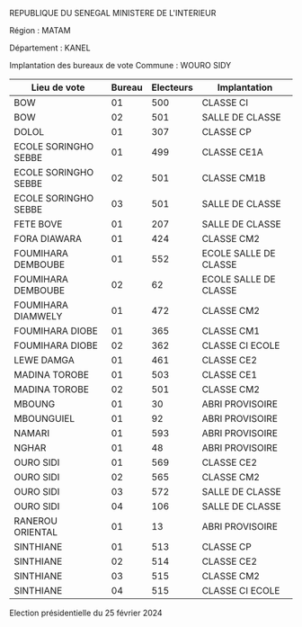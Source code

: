 REPUBLIQUE DU SENEGAL MINISTERE DE L'INTERIEUR

Région : MATAM

Département : KANEL

Implantation des bureaux de vote Commune : WOURO SIDY

| Lieu de vote | Bureau | Electeurs | Implantation |
| - | - | - | - |
| BOW | 01 | 500 | CLASSE CI |
| BOW | 02 | 501 | SALLE DE CLASSE |
| DOLOL | 01 | 307 | CLASSE CP |
| ECOLE SORINGHO SEBBE | 01 | 499 | CLASSE CE1A |
| ECOLE SORINGHO SEBBE | 02 | 501 | CLASSE CM1B |
| ECOLE SORINGHO SEBBE | 03 | 501 | SALLE DE CLASSE |
| FETE BOVE | 01 | 207 | SALLE DE CLASSE |
| FORA DIAWARA | 01 | 424 | CLASSE CM2 |
| FOUMIHARA DEMBOUBE | 01 | 552 | ECOLE SALLE DE CLASSE |
| FOUMIHARA DEMBOUBE | 02 | 62 | ECOLE SALLE DE CLASSE |
| FOUMIHARA DIAMWELY | 01 | 472 | CLASSE CM2 |
| FOUMIHARA DIOBE | 01 | 365 | CLASSE CM1 |
| FOUMIHARA DIOBE | 02 | 362 | CLASSE CI ECOLE |
| LEWE DAMGA | 01 | 461 | CLASSE CE2 |
| MADINA TOROBE | 01 | 503 | CLASSE CE1 |
| MADINA TOROBE | 02 | 501 | CLASSE CM2 |
| MBOUNG | 01 | 30 | ABRI PROVISOIRE |
| MBOUNGUIEL | 01 | 92 | ABRI PROVISOIRE |
| NAMARI | 01 | 593 | ABRI PROVISOIRE |
| NGHAR | 01 | 48 | ABRI PROVISOIRE |
| OURO SIDI | 01 | 569 | CLASSE CE2 |
| OURO SIDI | 02 | 565 | CLASSE CM2 |
| OURO SIDI | 03 | 572 | SALLE DE CLASSE |
| OURO SIDI | 04 | 106 | SALLE DE CLASSE |
| RANEROU ORIENTAL | 01 | 13 | ABRI PROVISOIRE |
| SINTHIANE | 01 | 513 | CLASSE CP |
| SINTHIANE | 02 | 514 | CLASSE CE2 |
| SINTHIANE | 03 | 515 | CLASSE CM2 |
| SINTHIANE | 04 | 515 | CLASSE CI ECOLE |

<!-- PageNumber="16/17" -->

Election présidentielle du 25 février 2024
